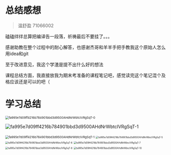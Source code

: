 # 总结感想

> 温舒盈		71066002

磕磕绊绊总算把编译告一段落，祈祷最后不要挂了。。。

感谢助教在整个过程中的耐心解答，也感谢杰哥和羊羊手把手教我这个原始人怎么用idea和git

至于改进意见，我这个学渣是提不出什么好的想法

课程总结方面，我直接放我为期末考准备的课程笔记吧，感觉读完这个笔记混个及格应该还是可以的吧（



# 学习总结



<img src="C:\Users\suin\Downloads\编译复习笔记.jpg\fa995e7d09ff4216b784901bbd3d9500AHdNrWbtcIVRgSqT-0.jpg" alt="fa995e7d09ff4216b784901bbd3d9500AHdNrWbtcIVRgSqT-0" style="zoom:67%;" />

![fa995e7d09ff4216b784901bbd3d9500AHdNrWbtcIVRgSqT-1](C:\Users\suin\Downloads\编译复习笔记.jpg\fa995e7d09ff4216b784901bbd3d9500AHdNrWbtcIVRgSqT-1.jpg)

<img src="C:\Users\suin\Downloads\编译复习笔记.jpg\fa995e7d09ff4216b784901bbd3d9500AHdNrWbtcIVRgSqT-2.jpg" alt="fa995e7d09ff4216b784901bbd3d9500AHdNrWbtcIVRgSqT-1" style="zoom:67%;" />



<img src="C:\Users\suin\Downloads\编译复习笔记.jpg\fa995e7d09ff4216b784901bbd3d9500AHdNrWbtcIVRgSqT-5.jpg" alt="fa995e7d09ff4216b784901bbd3d9500AHdNrWbtcIVRgSqT-5" style="zoom:50%;" />

<img src="C:\Users\suin\Downloads\编译复习笔记.jpg\fa995e7d09ff4216b784901bbd3d9500AHdNrWbtcIVRgSqT-6.jpg" alt="fa995e7d09ff4216b784901bbd3d9500AHdNrWbtcIVRgSqT-6" style="zoom:50%;" />

<img src="C:\Users\suin\Downloads\编译复习笔记.jpg\fa995e7d09ff4216b784901bbd3d9500AHdNrWbtcIVRgSqT-7.jpg" alt="fa995e7d09ff4216b784901bbd3d9500AHdNrWbtcIVRgSqT-7" style="zoom:50%;" />

<img src="C:\Users\suin\Downloads\编译复习笔记.jpg\fa995e7d09ff4216b784901bbd3d9500AHdNrWbtcIVRgSqT-8.jpg" alt="fa995e7d09ff4216b784901bbd3d9500AHdNrWbtcIVRgSqT-8" style="zoom:50%;" />

<img src="C:\Users\suin\Downloads\编译复习笔记.jpg\fa995e7d09ff4216b784901bbd3d9500AHdNrWbtcIVRgSqT-10.jpg" alt="fa995e7d09ff4216b784901bbd3d9500AHdNrWbtcIVRgSqT-10" style="zoom:50%;" />